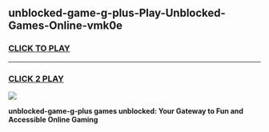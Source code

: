 
## unblocked-game-g-plus-Play-Unblocked-Games-Online-vmk0e
<h3>
<a href="https://premium76.site?title=unblocked-game-g-plus&ref=25A">CLICK TO PLAY</a></h3>
<hr>

<h3>
<a href="https://premium76.site?title=unblocked-game-g-plus&ref=25A">CLICK 2 PLAY</a>
  
</h3>

<a href="https://premium76.site?title=unblocked-game-g-plus&ref=25A"><img src="https://clearcache.store/games.png"></a>


**unblocked-game-g-plus games unblocked: Your Gateway to Fun and Accessible Online Gaming**
